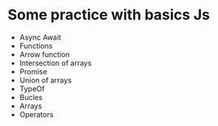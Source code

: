 # Some practice with basics Js

* Async Await
* Functions
* Arrow function
* Intersection of arrays
* Promise
* Union of arrays
* TypeOf
* Bucles
* Arrays
* Operators
